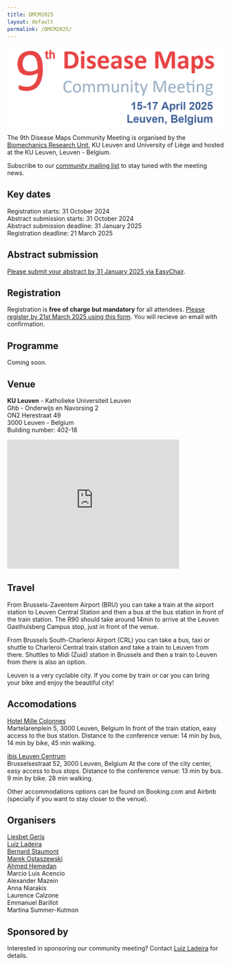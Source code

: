 ```yaml
---
title: DMCM2025
layout: default
permalink: /DMCM2025/
---
```


<!--
# Disease Maps Community Meeting
## 15-17 April 2025, Leuven, Belgium
-->

<img src="/images/places/DMCM2025.png"/>

The 9th Disease Maps Community Meeting is organised by the [Biomechanics Research Unit](https://www.biomech.ulg.ac.be/), KU Leuven and University of Liège and hosted at the KU Leuven, Leuven - Belgium.

Subscribe to our [community mailing list](https://disease-maps.github.io/contact/) to stay tuned with the meeting news.

## Key dates

Registration starts: 31 October 2024     
Abstract submission starts: 31 October 2024     
Abstract submission deadline: 31 January 2025     
Registration deadline: 21 March 2025      

## Abstract submission

[Please submit your abstract by 31 January 2025 via EasyChair](https://easychair.org/cfp/DMCM2025).

## Registration

Registration is **free of charge but mandatory** for all attendees. [Please register by 21st March 2025 using this form](https://forms.gle/E7MPXCXqi4v8BmKd8). You will recieve an email with confirmation.

## Programme

Coming soon.

## Venue

**KU Leuven** - Katholieke Universiteit Leuven    
Ghb - Onderwijs en Navorsing 2    
ON2 Herestraat 49   
3000 Leuven - Belgium   
Building number: 402-18   

<iframe src="https://www.google.com/maps/embed?pb=!1m18!1m12!1m3!1d7328.8613003821665!2d4.66885008573146!3d50.88098525196122!2m3!1f0!2f0!3f0!3m2!1i1024!2i768!4f13.1!3m3!1m2!1s0x47c160fc387bdcb1%3A0x4a9ac6c9f0a2be73!2sON2!5e0!3m2!1sen!2sbe!4v1724855435189!5m2!1sen!2sbe" width="400" height="300" style="border:0;" allowfullscreen="" loading="lazy" referrerpolicy="no-referrer-when-downgrade"></iframe>
      
      
## Travel

From Brussels-Zaventem Airport (BRU) you can take a train at the airport station to Leuven Central Station and then a bus at the bus station in front of the train station. The R90 should take around 14min to arrive at the Leuven Gasthuisberg Campus stop, just in front of the venue.

From Brussels South-Charleroi Airport (CRL) you can take a bus, taxi or shuttle to Charleroi Central train station and take a train to Leuven from there. Shuttles to Midi (Zuid) station in Brussels and then a train to Leuven from there is also an option. 

Leuven is a very cyclable city. If you come by train or car you can bring your bike and enjoy the beautiful city!

## Accomodations

[Hotel Mille Colonnes](https://hotelmillecolonnes.be/fr/)  
Martelarenplein 5, 3000 Leuven, Belgium
In front of the train station, easy access to the bus station.
Distance to the conference venue: 14 min by bus,  14 min by bike, 45 min walking.

[ibis Leuven Centrum](https://ibis.accor.com/en/destination/city/hotels-leuven-v2267.html)  
Brusselsestraat 52, 3000 Leuven, Belgium
At the core of the city center, easy access to bus stops.
Distance to the conference venue: 13 min by bus.  9 min by bike. 28 min walking.

Other accommodations options can be found on Booking.com and Airbnb (specially if you want to stay closer to the venue).

## Organisers

<a href="mailto:liesbet.geris@kuleuven.be">Liesbet Geris</a>  
<a href="mailto:lcladeira@uliege.be">Luiz Ladeira</a>    
<a href="mailto:b.staumont@uliege.be">Bernard Staumont</a>  
<a href="mailto:marek.ostaszewski@uni.lu">Marek Ostaszewski</a>  
<a href="mailto:ahmed.hemedan@uni.lu">Ahmed Hemedan</a>  
Marcio Luis Acencio  
Alexander Mazein    
Anna Niarakis  
Laurence Calzone   
Emmanuel Barillot      
Martina Summer-Kutmon  

## Sponsored by

Interested in sponsoring our community meeting? Contact <a href="mailto:lcladeira@uliege.be">Luiz Ladeira</a> for details.
